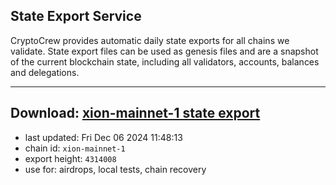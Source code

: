 ## State Export Service
CryptoCrew provides automatic daily state exports for all chains we validate. State export files can be used as genesis files and are a snapshot of the current blockchain state, including all validators, accounts, balances and delegations.

---
**Download: [xion-mainnet-1 state export](https://dl-eu2.ccvalidators.com/SERVICE/xion/xion-mainnet-1_export_4314008.json)**
---

- last updated: Fri Dec 06 2024 11:48:13
- chain id: `xion-mainnet-1`
- export height: `4314008`
- use for: airdrops, local tests, chain recovery
